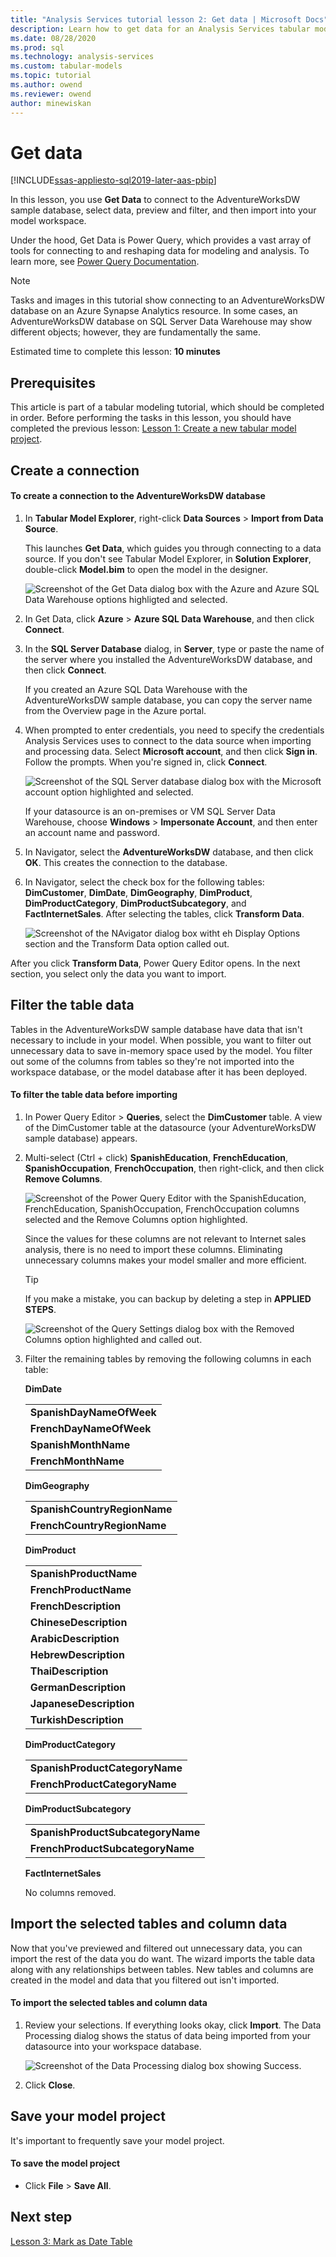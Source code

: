 ```yaml
---
title: "Analysis Services tutorial lesson 2: Get data | Microsoft Docs"
description: Learn how to get data for an Analysis Services tabular model project.
ms.date: 08/28/2020
ms.prod: sql
ms.technology: analysis-services
ms.custom: tabular-models
ms.topic: tutorial
ms.author: owend
ms.reviewer: owend
author: minewiskan
---
```


# Get data

[!INCLUDE[ssas-appliesto-sql2019-later-aas-pbip](../includes/ssas-appliesto-sql2019-later-aas-pbip.md)]

In this lesson, you use **Get Data** to connect to the AdventureWorksDW sample database, select data, preview and filter, and then import into your model workspace.  
  
Under the hood, Get Data is Power Query, which provides a vast array of tools for connecting to and reshaping data for modeling and analysis. To learn more, see [Power Query Documentation](https://docs.microsoft.com/power-query/). 

> [!NOTE]
> Tasks and images in this tutorial show connecting to an AdventureWorksDW database on an Azure Synapse Analytics resource. In some cases, an AdventureWorksDW database on SQL Server Data Warehouse may show different objects; however, they are fundamentally the same.
  
Estimated time to complete this lesson: **10 minutes**  
  
## Prerequisites  

This article is part of a tabular modeling tutorial, which should be completed in order. Before performing the tasks in this lesson, you should have completed the previous lesson: [Lesson 1: Create a new tabular model project](../tutorial-tabular-1400/as-lesson-1-create-a-new-tabular-model-project.md).  
  
## Create a connection  
  
#### To create a connection to the AdventureWorksDW database
  
1.  In **Tabular Model Explorer**, right-click **Data Sources** > **Import from Data Source**.  
  
    This launches **Get Data**, which guides you through connecting to a data source. If you don't see Tabular Model Explorer, in **Solution Explorer**, double-click **Model.bim** to open the model in the designer. 
    
    ![Screenshot of the Get Data dialog box with the Azure and Azure SQL Data Warehouse options highligted and selected.](../tutorial-tabular-1400/media/as-lesson2-getdata.png)
  
2.  In Get Data, click **Azure** > **Azure SQL Data Warehouse**, and then click **Connect**.  
  
3.  In the **SQL Server Database** dialog, in **Server**, type or paste the name of the server where you installed the AdventureWorksDW database, and then click **Connect**.

    If you created an Azure SQL Data Warehouse with the AdventureWorksDW sample database, you can copy the server name from the Overview page in the Azure portal.

4.  When prompted to enter credentials, you need to specify the credentials Analysis Services uses to connect to the data source when importing and processing data. Select **Microsoft account**, and then click **Sign in**. Follow the prompts. When you're signed in, click **Connect**.

    ![Screenshot of the SQL Server database dialog box with the Microsoft account option highlighted and selected.](../tutorial-tabular-1400/media/as-lesson2-account.png)
  
    If your datasource is an on-premises or VM SQL Server Data Warehouse, choose **Windows** > **Impersonate Account**, and then enter an account name and password.
  
5.  In Navigator, select the **AdventureWorksDW** database, and then click **OK**. This creates the connection to the database. 
  
6.  In Navigator, select the check box for the following tables: **DimCustomer**, **DimDate**, **DimGeography**, **DimProduct**, **DimProductCategory**, **DimProductSubcategory**, and **FactInternetSales**. After selecting the tables, click **Transform Data**. 

    ![Screenshot of the NAvigator dialog box witht eh Display Options section and the Transform Data option called out.](../tutorial-tabular-1400/media/as-lesson2-select-tables.png)
  
After you click **Transform Data**, Power Query Editor opens. In the next section, you select only the data you want to import.

  
## Filter the table data  

Tables in the AdventureWorksDW sample database have data that isn't necessary to include in your model. When possible, you want to filter out unnecessary data to save in-memory space used by the model. You filter out some of the columns from tables so they're not imported into the workspace database, or the model database after it has been deployed. 
  
#### To filter the table data before importing  
  
1.  In Power Query Editor > **Queries**, select the **DimCustomer** table. A view of the DimCustomer table at the datasource (your AdventureWorksDW sample database) appears. 
  
2.  Multi-select (Ctrl + click) **SpanishEducation**, **FrenchEducation**, **SpanishOccupation**, **FrenchOccupation**, then right-click, and then click **Remove Columns**. 

    ![Screenshot of the Power Query Editor with the SpanishEducation, FrenchEducation, SpanishOccupation, FrenchOccupation columns selected and the Remove Columns option highlighted.](../tutorial-tabular-1400/media/as-lesson2-remove-columns.png)
  
    Since the values for these columns are not relevant to Internet sales analysis, there is no need to import these columns. Eliminating unnecessary columns makes your model smaller and more efficient.  

    > [!TIP]
    > If you make a mistake, you can backup by deleting a step in **APPLIED STEPS**.   
    
    ![Screenshot of the Query Settings dialog box with the Removed Columns option highlighted and called out.](../tutorial-tabular-1400/media/as-lesson2-remove-step.png)

  
4.  Filter the remaining tables by removing the following columns in each table:  
    
    **DimDate**
    
      ||  
      |--------|  
      |**SpanishDayNameOfWeek**|  
      |**FrenchDayNameOfWeek**|  
      |**SpanishMonthName**|  
      |**FrenchMonthName**|  
  
    **DimGeography**
  
      ||  
      |-------------|  
      |**SpanishCountryRegionName**|  
      |**FrenchCountryRegionName**|  
  
    **DimProduct**
  
      ||  
      |-----------|  
      |**SpanishProductName**|  
      |**FrenchProductName**|  
      |**FrenchDescription**|  
      |**ChineseDescription**|  
      |**ArabicDescription**|  
      |**HebrewDescription**|  
      |**ThaiDescription**|  
      |**GermanDescription**|  
      |**JapaneseDescription**|  
      |**TurkishDescription**|  
  
    **DimProductCategory**
  
      ||  
      |--------------------|  
      |**SpanishProductCategoryName**|  
      |**FrenchProductCategoryName**|  
  
    **DimProductSubcategory**
  
      ||  
      |-----------------------|  
      |**SpanishProductSubcategoryName**|  
      |**FrenchProductSubcategoryName**|  
  
    **FactInternetSales**
  
      No columns removed.
  
## <a name="Import"></a>Import the selected tables and column data  

Now that you've previewed and filtered out unnecessary data, you can import the rest of the data you do want. The wizard imports the table data along with any relationships between tables. New tables and columns are created in the model and data that you filtered out isn't imported.  
  
#### To import the selected tables and column data  
  
1.  Review your selections. If everything looks okay, click **Import**. The Data Processing dialog shows the status of data being imported from your datasource into your workspace database.
  
    ![Screenshot of the Data Processing dialog box showing Success.](../tutorial-tabular-1400/media/as-lesson2-success.png) 
  
2.  Click **Close**.  

  
## Save your model project  

It's important to frequently save your model project.  
  
#### To save the model project  
  
-   Click **File** > **Save All**.  
  
## Next step

[Lesson 3: Mark as Date Table](../tutorial-tabular-1400/as-lesson-3-mark-as-date-table.md)